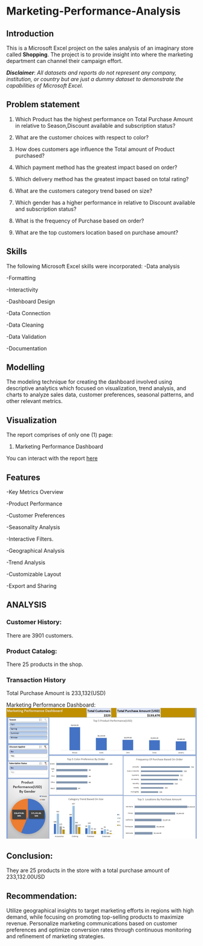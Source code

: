 # Marketing-Performance-Analysis

## Introduction
This is a Microsoft Excel project on the sales analysis of an imaginary store called **Shopping**.
The project is to provide insight into where the marketing department can channel their campaign effort.

**_Disclaimer_**: _All datasets and reports do not represent any company, institution, or country but are just a dummy dataset to demonstrate the capabilities of Microsoft Excel._

## Problem statement
1. Which Product has the highest performance on Total Purchase Amount in relative to Season,Discount available and subscription status?

2. What are the customer choices with respect to color?

3. How does customers age influence the Total amount of Product purchased?

4. Which payment method has the greatest impact based on order?

5. Which delivery method has the greatest impact based on total rating?

6. What are the customers category trend based on size?

7. Which gender has a higher performance in relative to Discount available and subscription status?

8. What is the frequency of Purchase based on order?

9. What are the top customers location based on purchase amount?

## Skills
The following Microsoft Excel skills were incorporated:
-Data analysis

-Formatting

-Interactivity

-Dashboard Design

-Data Connection

-Data Cleaning

-Data Validation 

-Documentation

## Modelling
The modeling technique for creating the dashboard involved using descriptive analytics which focused on visualization, trend analysis, and charts to analyze sales data, customer preferences, seasonal patterns, and other relevant metrics.

## Visualization
The report comprises of only one (1) page:
1. Marketing Performance Dashboard

You can interact with the report [here](https://view.officeapps.live.com/op/view.aspx?src=https%3A%2F%2Fraw.githubusercontent.com%2FKighoorobosa%2FMarketing-Performance-Dashboard%2Fmain%2FProject%2520Dataset.xlsx&wdOrigin=BROWSELINK)
## Features
-Key Metrics Overview

-Product Performance

-Customer Preferences

-Seasonality Analysis

-Interactive Filters.

-Geographical Analysis

-Trend Analysis

-Customizable Layout

-Export and Sharing

## ANALYSIS
### Customer History:
There are 3901 customers.

### Product Catalog:
There 25 products in the shop.

### Transaction History
Total Purchase Amount is 233,132(USD)

Marketing Performance Dashboard:
![](DASHBOARD_IMAGE.jpg)

## Conclusion:
They are 25 products in the store with a total purchase amount of 233,132.00USD

## Recommendation:     
Utilize geographical insights to target marketing efforts in regions with high demand, while focusing on promoting top-selling products to maximize revenue. Personalize marketing communications based on customer preferences and optimize conversion rates through continuous monitoring and refinement of marketing strategies.















